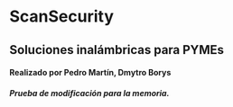 # ScanSecurity

## Soluciones inalámbricas para PYMEs

#### Realizado por Pedro Martín, Dmytro Borys

##### Prueba de modificación para la memoria.